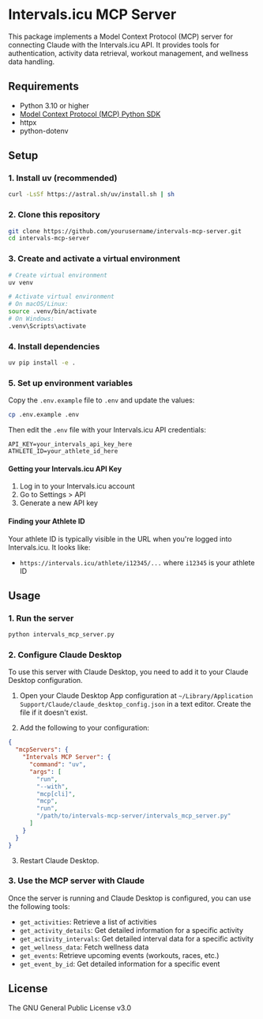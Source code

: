 # Intervals.icu MCP Server

This package implements a Model Context Protocol (MCP) server for connecting Claude with the Intervals.icu API. It provides tools for authentication, activity data retrieval, workout management, and wellness data handling.

## Requirements

- Python 3.10 or higher
- [Model Context Protocol (MCP) Python SDK](https://github.com/modelcontextprotocol/python-sdk)
- httpx
- python-dotenv

## Setup

### 1. Install uv (recommended)

```bash
curl -LsSf https://astral.sh/uv/install.sh | sh
```

### 2. Clone this repository

```bash
git clone https://github.com/yourusername/intervals-mcp-server.git
cd intervals-mcp-server
```

### 3. Create and activate a virtual environment

```bash
# Create virtual environment
uv venv

# Activate virtual environment
# On macOS/Linux:
source .venv/bin/activate
# On Windows:
.venv\Scripts\activate
```

### 4. Install dependencies

```bash
uv pip install -e .
```

### 5. Set up environment variables

Copy the `.env.example` file to `.env` and update the values:

```bash
cp .env.example .env
```

Then edit the `.env` file with your Intervals.icu API credentials:

```
API_KEY=your_intervals_api_key_here
ATHLETE_ID=your_athlete_id_here
```

#### Getting your Intervals.icu API Key

1. Log in to your Intervals.icu account
2. Go to Settings > API
3. Generate a new API key

#### Finding your Athlete ID

Your athlete ID is typically visible in the URL when you're logged into Intervals.icu. It looks like:
- `https://intervals.icu/athlete/i12345/...` where `i12345` is your athlete ID

## Usage

### 1. Run the server

```bash
python intervals_mcp_server.py
```

### 2. Configure Claude Desktop

To use this server with Claude Desktop, you need to add it to your Claude Desktop configuration.

1. Open your Claude Desktop App configuration at `~/Library/Application Support/Claude/claude_desktop_config.json` in a text editor. Create the file if it doesn't exist.

2. Add the following to your configuration:

```json
{
  "mcpServers": {
    "Intervals MCP Server": {
      "command": "uv",
      "args": [
        "run",
        "--with",
        "mcp[cli]",
        "mcp",
        "run",
        "/path/to/intervals-mcp-server/intervals_mcp_server.py"
      ]
    }
  }
}
```

3. Restart Claude Desktop.

### 3. Use the MCP server with Claude

Once the server is running and Claude Desktop is configured, you can use the following tools:

- `get_activities`: Retrieve a list of activities
- `get_activity_details`: Get detailed information for a specific activity
- `get_activity_intervals`: Get detailed interval data for a specific activity
- `get_wellness_data`: Fetch wellness data
- `get_events`: Retrieve upcoming events (workouts, races, etc.)
- `get_event_by_id`: Get detailed information for a specific event

## License

The GNU General Public License v3.0
